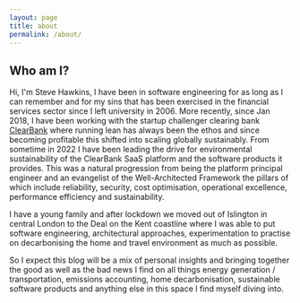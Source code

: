 ```yaml
---
layout: page
title: about
permalink: /about/
---
```


## Who am I?

Hi, I'm Steve Hawkins, I have been in software engineering for as long as I can remember and for my sins that has been exercised in the financial services sector since I left university in 2006.  More recently, since Jan 2018, I have been working with the startup challenger clearing bank [ClearBank](https://clear.bank/) where running lean has always been the ethos and since becoming profitable this shifted into scaling globally sustainably.  From sometime in 2022 I have been leading the drive for environmental sustainability of the ClearBank SaaS platform and the software products it provides.  This was a natural progression from being the platform principal engineer and an evangelist of the Well-Architected Framework the pillars of which include reliability, security, cost optimisation, operational excellence, performance efficiency and sustainability.

I have a young family and after lockdown we moved out of Islington in central London to the Deal on the Kent coastline where I was able to put software engineering, architectural approaches, experimentation to practise on decarbonising the home and travel environment as much as possible.

So I expect this blog will be a mix of personal insights and bringing together the good as well as the bad news I find on all things energy generation / transportation, emissions accounting, home decarbonisation, sustainable software products and anything else in this space I find myself diving into.
